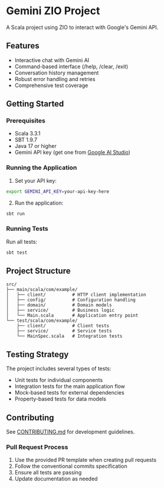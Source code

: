 # Gemini ZIO Project

A Scala project using ZIO to interact with Google's Gemini API.

## Features

- Interactive chat with Gemini AI
- Command-based interface (/help, /clear, /exit)
- Conversation history management
- Robust error handling and retries
- Comprehensive test coverage

## Getting Started

### Prerequisites

- Scala 3.3.1
- SBT 1.9.7
- Java 17 or higher
- Gemini API key (get one from [Google AI Studio](https://makersuite.google.com/app/apikey))

### Running the Application

1. Set your API key:
```bash
export GEMINI_API_KEY=your-api-key-here
```

2. Run the application:
```bash
sbt run
```

### Running Tests

Run all tests:
```bash
sbt test
```

## Project Structure

```
src/
├── main/scala/com/example/
│   ├── client/          # HTTP client implementation
│   ├── config/          # Configuration handling
│   ├── domain/          # Domain models
│   ├── service/         # Business logic
│   └── Main.scala       # Application entry point
└── test/scala/com/example/
    ├── client/          # Client tests
    ├── service/         # Service tests
    └── MainSpec.scala   # Integration tests
```

## Testing Strategy

The project includes several types of tests:
- Unit tests for individual components
- Integration tests for the main application flow
- Mock-based tests for external dependencies
- Property-based tests for data models

## Contributing

See [CONTRIBUTING.md](CONTRIBUTING.md) for development guidelines. 

### Pull Request Process
1. Use the provided PR template when creating pull requests
2. Follow the conventional commits specification
3. Ensure all tests are passing
4. Update documentation as needed 